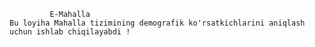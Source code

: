              E-Mahalla  
    Bu loyiha Mahalla tizimining demografik ko'rsatkichlarini aniqlash uchun ishlab chiqilayabdi !
    
